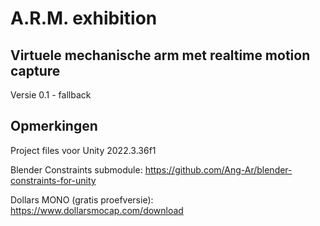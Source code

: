 # A.R.M. exhibition
## Virtuele mechanische arm met realtime motion capture

Versie 0.1 - fallback

## Opmerkingen

Project files voor Unity 2022.3.36f1

Blender Constraints submodule:
https://github.com/Ang-Ar/blender-constraints-for-unity

Dollars MONO (gratis proefversie):
https://www.dollarsmocap.com/download

